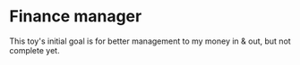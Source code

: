 # Finance manager

This toy's initial goal is for better management to my money in & out, but not complete yet.